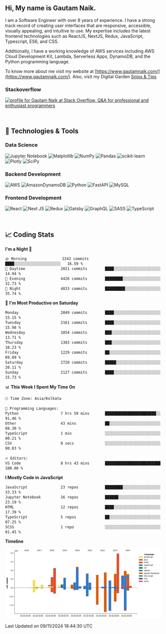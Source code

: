  
## Hi, My name is Gautam Naik.

I am a Software Engineer with over 8 years of experience. I have a strong track record of creating user interfaces that are responsive, accessible, visually appealing, and intuitive to use. My expertise includes the latest frontend technologies such as ReactJS, NextJS, Redux, JavaScript, Typescript, ES6, and CSS. 

Additionally, I have a working knowledge of AWS services including AWS Cloud Development Kit, Lambda, Serverless Apps, DynamoDB, and the Python programming language. 

To know more about me visit my website at [https://www.gautamnaik.com/](https://www.gautamnaik.com/). Also, visit my Digital Garden [Snips & Tips](https://gautamnaik1994.gitbook.io/snippets/)  


### Stackoverflow
<a href="https://stackoverflow.com/users/2376317/gautam-naik"><img src="https://stackoverflow.com/users/flair/2376317.png?theme=dark" width="208" height="58" alt="profile for Gautam Naik at Stack Overflow, Q&amp;A for professional and enthusiast programmers" title="profile for Gautam Naik at Stack Overflow, Q&amp;A for professional and enthusiast programmers"></a>
<br/>

<br/>


## 🔧 Technologies & Tools




### Data Science

![Jupyter Notebook](https://img.shields.io/badge/jupyter-%23FA0F00.svg?style=for-the-badge&logo=jupyter&logoColor=white)
![Matplotlib](https://img.shields.io/badge/Matplotlib-%23ffffff.svg?style=for-the-badge&logo=Matplotlib&logoColor=black)
![NumPy](https://img.shields.io/badge/numpy-%23013243.svg?style=for-the-badge&logo=numpy&logoColor=white)
![Pandas](https://img.shields.io/badge/pandas-%23150458.svg?style=for-the-badge&logo=pandas&logoColor=white)
![scikit-learn](https://img.shields.io/badge/scikit--learn-%23F7931E.svg?style=for-the-badge&logo=scikit-learn&logoColor=white)
![Plotly](https://img.shields.io/badge/Plotly-%233F4F75.svg?style=for-the-badge&logo=plotly&logoColor=white)
![SciPy](https://img.shields.io/badge/SciPy-%230C55A5.svg?style=for-the-badge&logo=scipy&logoColor=%white)


### Backend Development 

![AWS](https://img.shields.io/badge/AWS-%23FF9900.svg?style=for-the-badge&logo=amazon-aws&logoColor=white)
![AmazonDynamoDB](https://img.shields.io/badge/Amazon%20DynamoDB-4053D6?style=for-the-badge&logo=Amazon%20DynamoDB&logoColor=white)
![Python](https://img.shields.io/badge/python-3670A0?style=for-the-badge&logo=python&logoColor=ffdd54)
![FastAPI](https://img.shields.io/badge/FastAPI-005571?style=for-the-badge&logo=fastapi)
![MySQL](https://img.shields.io/badge/mysql-%2300f.svg?style=for-the-badge&logo=mysql&logoColor=white)


### Frontend Development 

![React](https://img.shields.io/badge/react-%2320232a.svg?style=for-the-badge&logo=react&logoColor=%2361DAFB)
![Next JS](https://img.shields.io/badge/Next-black?style=for-the-badge&logo=next.js&logoColor=white)
![Redux](https://img.shields.io/badge/redux-%23593d88.svg?style=for-the-badge&logo=redux&logoColor=white)
![Gatsby](https://img.shields.io/badge/Gatsby-%23663399.svg?style=for-the-badge&logo=gatsby&logoColor=white)
![GraphQL](https://img.shields.io/badge/-GraphQL-E10098?style=for-the-badge&logo=graphql&logoColor=white)
![SASS](https://img.shields.io/badge/SASS-hotpink.svg?style=for-the-badge&logo=SASS&logoColor=white)
![TypeScript](https://img.shields.io/badge/typescript-%23007ACC.svg?style=for-the-badge&logo=typescript&logoColor=white)


<br/>

## 📈 Coding Stats

<!--START_SECTION:waka-->
**I'm a Night 🦉** 

```text
🌞 Morning                2243 commits        ████░░░░░░░░░░░░░░░░░░░░░   16.59 % 
🌆 Daytime                2021 commits        ████░░░░░░░░░░░░░░░░░░░░░   14.94 % 
🌃 Evening                4426 commits        ████████░░░░░░░░░░░░░░░░░   32.73 % 
🌙 Night                  4833 commits        █████████░░░░░░░░░░░░░░░░   35.74 % 
```
📅 **I'm Most Productive on Saturday** 

```text
Monday                   2049 commits        ████░░░░░░░░░░░░░░░░░░░░░   15.15 % 
Tuesday                  2161 commits        ████░░░░░░░░░░░░░░░░░░░░░   15.98 % 
Wednesday                1854 commits        ███░░░░░░░░░░░░░░░░░░░░░░   13.71 % 
Thursday                 1383 commits        ███░░░░░░░░░░░░░░░░░░░░░░   10.23 % 
Friday                   1229 commits        ██░░░░░░░░░░░░░░░░░░░░░░░   09.09 % 
Saturday                 2720 commits        █████░░░░░░░░░░░░░░░░░░░░   20.11 % 
Sunday                   2127 commits        ████░░░░░░░░░░░░░░░░░░░░░   15.73 % 
```


📊 **This Week I Spent My Time On** 

```text
🕑︎ Time Zone: Asia/Kolkata

💬 Programming Languages: 
Python                   7 hrs 59 mins       ███████████████████████░░   91.46 % 
Other                    43 mins             ██░░░░░░░░░░░░░░░░░░░░░░░   08.30 % 
TypeScript               1 min               ░░░░░░░░░░░░░░░░░░░░░░░░░   00.21 % 
CSV                      0 secs              ░░░░░░░░░░░░░░░░░░░░░░░░░   00.03 % 

🔥 Editors: 
VS Code                  8 hrs 43 mins       █████████████████████████   100.00 % 
```

**I Mostly Code in JavaScript** 

```text
JavaScript               23 repos            ████████░░░░░░░░░░░░░░░░░   33.33 % 
Jupyter Notebook         16 repos            ██████░░░░░░░░░░░░░░░░░░░   23.19 % 
HTML                     12 repos            ████░░░░░░░░░░░░░░░░░░░░░   17.39 % 
TypeScript               5 repos             ██░░░░░░░░░░░░░░░░░░░░░░░   07.25 % 
SCSS                     1 repo              ░░░░░░░░░░░░░░░░░░░░░░░░░   01.45 % 
```



**Timeline**

![Lines of Code chart](https://raw.githubusercontent.com/gautamnaik1994/gautamnaik1994/master/assets/bar_graph.png)


 Last Updated on 09/11/2024 18:44:30 UTC
<!--END_SECTION:waka-->

<!-- ## &#x1f4c8; My GitHub Stats

[![Top Langs](https://github-readme-stats.vercel.app/api/top-langs/?username=gautamnaik1994&hide=java,html,css&theme=nord)](https://github.com/anuraghazra/github-readme-stats)


## &#x1f4c8; Wakatime Stats

<a href="https://wakatime.com"><img src="https://wakatime.com/share/@gautamnaik1994/6e3d774f-5628-4179-9709-01d2633682e2.png" /></a> -->
